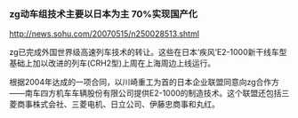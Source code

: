 ### zg动车组技术主要以日本为主 70%实现国产化
http://news.sohu.com/20070515/n250028513.shtml

zg已完成外国世界级高速列车技术的转让。这些在日本‘疾风’E2-1000新干线车型基础上加以改进的列车(CRH2型)上周在上海周边上线运行。

根据2004年达成的一项合同，以川崎重工为首的日本企业联盟同意向zg合作方——南车四方机车车辆股份有限公司提供E2-1000的制造技术。这个联盟还包括三菱商事株式会社、三菱电机、日立公司、伊藤忠商事和丸红。

